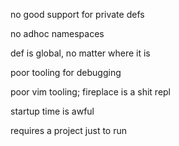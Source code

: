 no good support for private defs

no adhoc namespaces

def is global, no matter where it is

poor tooling for debugging

poor vim tooling; fireplace is a shit repl

startup time is awful

requires a project just to run

